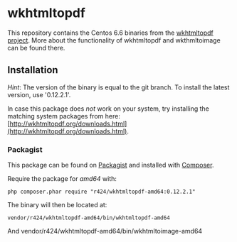 wkhtmltopdf
================

This repository contains the Centos 6.6 binaries from the [wkhtmltopdf project](http://wkhtmltopdf.org/).
More about the functionality of wkhtmltopdf and wkthmltoimage can be found there.

## Installation

_Hint_:
The version of the binary is equal to the git branch.
To install the latest version, use '0.12.2.1'.

In case this package does _not_ work on your system, try installing the matching system packages from here: [http://wkhtmltopdf.org/downloads.html](http://wkhtmltopdf.org/downloads.html).

### Packagist

This package can be found on [Packagist](http://packagist.org) and installed with [Composer](https://getcomposer.org/).

Require the package for _amd64_ with:

    php composer.phar require "r424/wkhtmltopdf-amd64:0.12.2.1"

The binary will then be located at:

    vendor/r424/wkhtmltopdf-amd64/bin/wkhtmltopdf-amd64
And
    vendor/r424/wkhtmltopdf-amd64/bin/wkhtmltoimage-amd64


